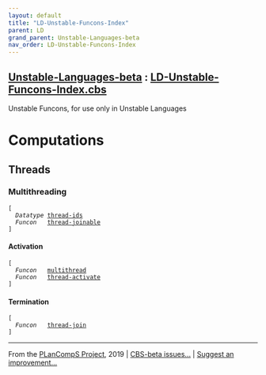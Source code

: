 ```yaml
---
layout: default
title: "LD-Unstable-Funcons-Index"
parent: LD
grand_parent: Unstable-Languages-beta
nav_order: LD-Unstable-Funcons-Index
---
```


[Unstable-Languages-beta] : [LD-Unstable-Funcons-Index.cbs]
-----------------------------


Unstable Funcons, for use only in Unstable Languages


# Computations

## Threads

### Multithreading
<div class="highlighter-rouge"><pre class="highlight"><code>[
  <i class="keyword">Datatype</i> <span class="name"><a href="../../../../../Unstable-Funcons-beta/Unstable-Computations/Threads/Multithreading/index.html#Name_thread-ids">thread-ids</a></span>
  <i class="keyword">Funcon</i>   <span class="name"><a href="../../../../../Unstable-Funcons-beta/Unstable-Computations/Threads/Multithreading/index.html#Name_thread-joinable">thread-joinable</a></span>
]</code></pre></div>


#### Activation
<div class="highlighter-rouge"><pre class="highlight"><code>[
  <i class="keyword">Funcon</i>   <span class="name"><a href="../../../../../Unstable-Funcons-beta/Unstable-Computations/Threads/Multithreading/index.html#Name_multithread">multithread</a></span>
  <i class="keyword">Funcon</i>   <span class="name"><a href="../../../../../Unstable-Funcons-beta/Unstable-Computations/Threads/Multithreading/index.html#Name_thread-activate">thread-activate</a></span>
]</code></pre></div>


#### Termination
<div class="highlighter-rouge"><pre class="highlight"><code>[
  <i class="keyword">Funcon</i>   <span class="name"><a href="../../../../../Unstable-Funcons-beta/Unstable-Computations/Threads/Multithreading/index.html#Name_thread-join">thread-join</a></span>
]</code></pre></div>




____

From the [PLanCompS Project], 2019 | [CBS-beta issues...] | [Suggest an improvement...]

[LD-Unstable-Funcons-Index.cbs]: LD-Unstable-Funcons-Index.cbs 
  "CBS SOURCE FILE"
[Funcons-beta]: /CBS-beta/docs/Funcons-beta
 "FUNCONS-BETA"
[Unstable-Funcons-beta]: /CBS-beta/docs/Unstable-Funcons-beta
  "UNSTABLE-FUNCONS-BETA"
[Languages-beta]: /CBS-beta/docs/Languages-beta
  "LANGUAGES-BETA"
[Unstable-Languages-beta]: /CBS-beta/docs/Unstable-Languages-beta
  "UNSTABLE-LANGUAGES-BETA"
[CBS-beta]: /CBS-beta "CBS-BETA"
[PLanCompS Project]: http://plancomps.org
  "PROGRAMMING LANGUAGE COMPONENTS AND SPECIFICATIONS PROJECT HOME PAGE"
[CBS-beta issues...]: https://github.com/plancomps/plancomps.github.io/issues
  "CBS-BETA ISSUE REPORTS ON GITHUB"
[Suggest an improvement...]: mailto:plancomps@gmail.com?Subject=CBS-beta%20-%20comment&Body=Re%3A%20CBS-beta%20specification%20at%20LD/LD-Unstable-Funcons-Index/LD-Unstable-Funcons-Index.cbs%0A%0AComment/Query/Issue/Suggestion%3A%0A%0A%0ASignature%3A%0A 
  "GENERATE AN EMAIL TEMPLATE"
